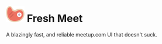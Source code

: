 <h1><img src="./frontend/public/icon.png" alt="logo" width="50" /> Fresh Meet</h1>

A blazingly fast, and reliable meetup.com UI that doesn't suck.
